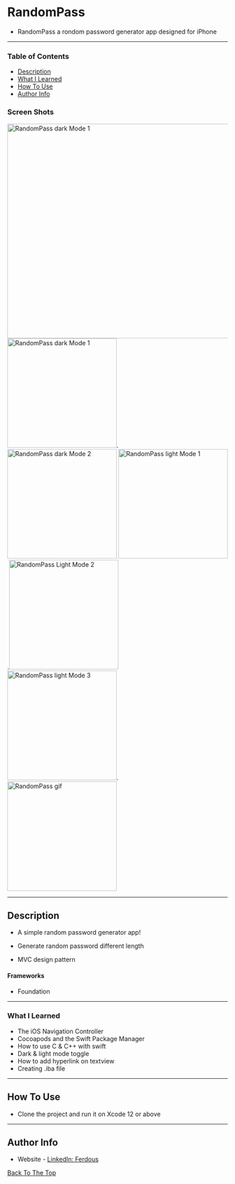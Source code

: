 # RandomPass

- RandomPass a rondom password generator app designed for iPhone

---

### Table of Contents

- [Description](#description)
- [What I Learned](#what-i-learned)
- [How To Use](#how-to-use)
- [Author Info](#author-info)

### Screen Shots
<img src="https://user-images.githubusercontent.com/62091371/137701202-afce8d3f-cb72-44ad-ad72-ca8d72eb0ca2.png" width="600" height="490" alt="RandomPass dark Mode 1">
<img src="https://user-images.githubusercontent.com/62091371/137574771-c5f7f82d-9e68-44e4-b4da-3e1ecf0584d8.png" width="250" alt="RandomPass dark Mode 1">.<img src="https://user-images.githubusercontent.com/62091371/137574768-827e1c5b-4181-4c94-8c60-bb6ce780eac5.png" width="250" alt="RandomPass dark Mode 2">
<img src="https://user-images.githubusercontent.com/62091371/137574767-ff41f77b-16c5-4f7d-8cd9-c0f38017f327.png" width="250"   alt="RandomPass light Mode 1">.<img src="https://user-images.githubusercontent.com/62091371/137574770-722e7981-81f2-4bfd-b298-cc0f8200498f.png" width="250" alt="RandomPass Light Mode 2">
<img src="https://user-images.githubusercontent.com/62091371/137574766-8d5b3e5d-df1b-4bb0-9840-95daec198e17.png" width="250" alt="RandomPass light Mode 3">.<img src="https://user-images.githubusercontent.com/62091371/137574760-aba60baa-c3cc-4004-9708-e7ba94ca6aba.gif" width="250" alt="RandomPass gif">

---

## Description

- A simple random password generator app!

- Generate random password different length

- MVC design pattern

#### Frameworks

- Foundation

---

### What I Learned

- The iOS Navigation Controller
- Cocoapods and the Swift Package Manager
- How to use C & C++ with swift
- Dark & light mode toggle
- How to add hyperlink on textview
- Creating .iba file

---

## How To Use

- Clone the project and run it on Xcode 12 or above

---

## Author Info

- Website - [LinkedIn: Ferdous](https://linkedin.com/in/ferdous19)

[Back To The Top](#RandomPass)
